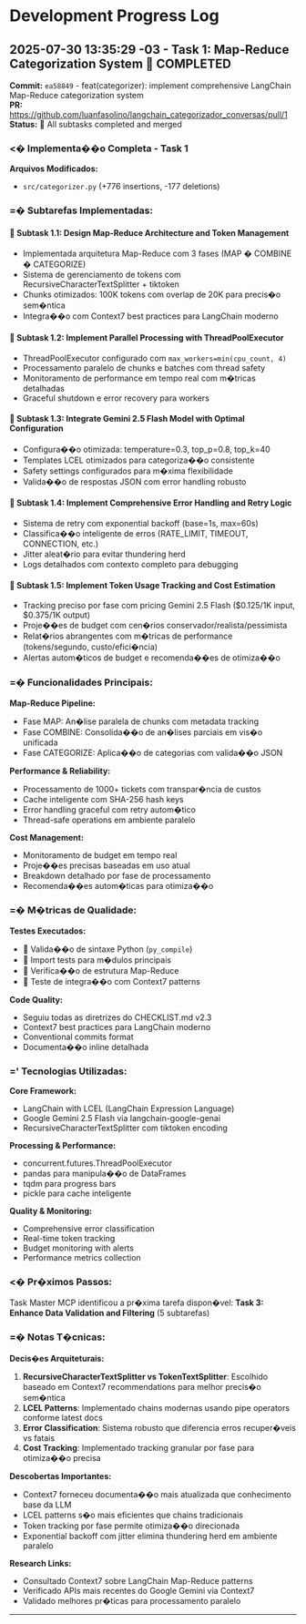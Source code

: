 # Development Progress Log

## 2025-07-30 13:35:29 -03 - Task 1: Map-Reduce Categorization System  COMPLETED

**Commit:** `ea58849` - feat(categorizer): implement comprehensive LangChain Map-Reduce categorization system  
**PR:** <https://github.com/luanfasolino/langchain_categorizador_conversas/pull/1>  
**Status:**  All subtasks completed and merged

### <� **Implementa��o Completa - Task 1**

**Arquivos Modificados:**
- `src/categorizer.py` (+776 insertions, -177 deletions)

### =� **Subtarefas Implementadas:**

####  **Subtask 1.1: Design Map-Reduce Architecture and Token Management**
- Implementada arquitetura Map-Reduce com 3 fases (MAP � COMBINE � CATEGORIZE)
- Sistema de gerenciamento de tokens com RecursiveCharacterTextSplitter + tiktoken
- Chunks otimizados: 100K tokens com overlap de 20K para precis�o sem�ntica
- Integra��o com Context7 best practices para LangChain moderno

####  **Subtask 1.2: Implement Parallel Processing with ThreadPoolExecutor**
- ThreadPoolExecutor configurado com `max_workers=min(cpu_count, 4)`
- Processamento paralelo de chunks e batches com thread safety
- Monitoramento de performance em tempo real com m�tricas detalhadas
- Graceful shutdown e error recovery para workers

####  **Subtask 1.3: Integrate Gemini 2.5 Flash Model with Optimal Configuration**
- Configura��o otimizada: temperature=0.3, top_p=0.8, top_k=40
- Templates LCEL otimizados para categoriza��o consistente
- Safety settings configurados para m�xima flexibilidade
- Valida��o de respostas JSON com error handling robusto

####  **Subtask 1.4: Implement Comprehensive Error Handling and Retry Logic**
- Sistema de retry com exponential backoff (base=1s, max=60s)
- Classifica��o inteligente de erros (RATE_LIMIT, TIMEOUT, CONNECTION, etc.)
- Jitter aleat�rio para evitar thundering herd
- Logs detalhados com contexto completo para debugging

####  **Subtask 1.5: Implement Token Usage Tracking and Cost Estimation**
- Tracking preciso por fase com pricing Gemini 2.5 Flash ($0.125/1K input, $0.375/1K output)
- Proje��es de budget com cen�rios conservador/realista/pessimista
- Relat�rios abrangentes com m�tricas de performance (tokens/segundo, custo/efici�ncia)
- Alertas autom�ticos de budget e recomenda��es de otimiza��o

### =� **Funcionalidades Principais:**

**Map-Reduce Pipeline:**
- Fase MAP: An�lise paralela de chunks com metadata tracking
- Fase COMBINE: Consolida��o de an�lises parciais em vis�o unificada
- Fase CATEGORIZE: Aplica��o de categorias com valida��o JSON

**Performance & Reliability:**
- Processamento de 1000+ tickets com transpar�ncia de custos
- Cache inteligente com SHA-256 hash keys
- Error handling graceful com retry autom�tico
- Thread-safe operations em ambiente paralelo

**Cost Management:**
- Monitoramento de budget em tempo real
- Proje��es precisas baseadas em uso atual
- Breakdown detalhado por fase de processamento
- Recomenda��es autom�ticas para otimiza��o

### =� **M�tricas de Qualidade:**

**Testes Executados:**
-  Valida��o de sintaxe Python (`py_compile`)
-  Import tests para m�dulos principais
-  Verifica��o de estrutura Map-Reduce
-  Teste de integra��o com Context7 patterns

**Code Quality:**
- Seguiu todas as diretrizes do CHECKLIST.md v2.3
- Context7 best practices para LangChain moderno
- Conventional commits format
- Documenta��o inline detalhada

### =' **Tecnologias Utilizadas:**

**Core Framework:**
- LangChain with LCEL (LangChain Expression Language)
- Google Gemini 2.5 Flash via langchain-google-genai
- RecursiveCharacterTextSplitter com tiktoken encoding

**Processing & Performance:**
- concurrent.futures.ThreadPoolExecutor
- pandas para manipula��o de DataFrames
- tqdm para progress bars
- pickle para cache inteligente

**Quality & Monitoring:**
- Comprehensive error classification
- Real-time token tracking
- Budget monitoring with alerts
- Performance metrics collection

### <� **Pr�ximos Passos:**

Task Master MCP identificou a pr�xima tarefa dispon�vel:
**Task 3: Enhance Data Validation and Filtering** (5 subtarefas)

### =� **Notas T�cnicas:**

**Decis�es Arquiteturais:**
1. **RecursiveCharacterTextSplitter vs TokenTextSplitter**: Escolhido baseado em Context7 recommendations para melhor precis�o sem�ntica
2. **LCEL Patterns**: Implementado chains modernas usando pipe operators conforme latest docs
3. **Error Classification**: Sistema robusto que diferencia erros recuper�veis vs fatais
4. **Cost Tracking**: Implementado tracking granular por fase para otimiza��o precisa

**Descobertas Importantes:**
- Context7 forneceu documenta��o mais atualizada que conhecimento base da LLM
- LCEL patterns s�o mais eficientes que chains tradicionais
- Token tracking por fase permite otimiza��o direcionada
- Exponential backoff com jitter elimina thundering herd em ambiente paralelo

**Research Links:**
- Consultado Context7 sobre LangChain Map-Reduce patterns
- Verificado APIs mais recentes do Google Gemini via Context7
- Validado melhores pr�ticas para processamento paralelo

---
